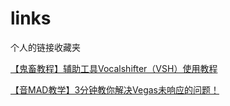 # links
个人的链接收藏夹

[【鬼畜教程】辅助工具Vocalshifter（VSH）使用教程](https://www.bilibili.com/read/cv3113948/)

[【音MAD教学】3分钟教你解决Vegas未响应的问题！](https://www.bilibili.com/video/BV1A8411P7nk/)
